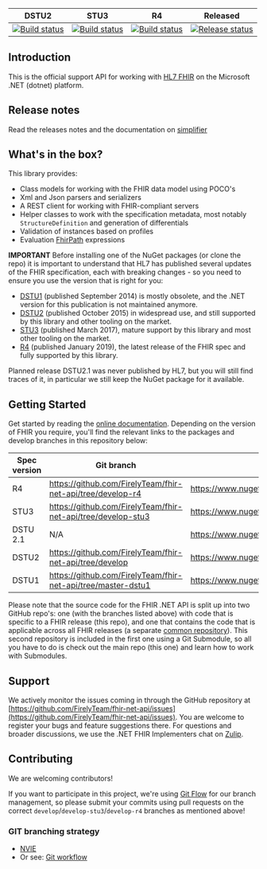 |DSTU2|STU3|R4|Released|
|---|---|---|---|
|[![Build status](https://dev.azure.com/firely/fhir-net-api/_apis/build/status/Continuous%20Build?branchName=develop)](https://dev.azure.com/firely/fhir-net-api/_build?view=buildsHistory&definitionId=14)|[![Build status](https://dev.azure.com/firely/fhir-net-api/_apis/build/status/Continuous%20Build?branchName=develop-stu3)](https://dev.azure.com/firely/fhir-net-api/_build?view=buildsHistory&definitionId=14)|[![Build status](https://dev.azure.com/firely/fhir-net-api/_apis/build/status/Continuous%20Build?branchName=develop-r4)](https://dev.azure.com/firely/fhir-net-api/_build?view=buildsHistory&definitionId=14)|[![Release status](https://vsrm.dev.azure.com/firely/_apis/public/Release/badge/d27985be-1c61-41fd-82e7-23e7a2f06dc3/1/2)](https://dev.azure.com/firely/fhir-net-api/_releaseDefinition?definitionId=1&_a=definition-pipeline)|

## Introduction ##
This is the official support API for working with [HL7 FHIR][fhir-spec] on the Microsoft .NET (dotnet) platform.

## Release notes ##
Read the releases notes and the documentation on [simplifier](http://docs.simplifier.net/fhirnetapi/releasenotes.html)

## What's in the box?
This library provides:
* Class models for working with the FHIR data model using POCO's
* Xml and Json parsers and serializers
* A REST client for working with FHIR-compliant servers
* Helper classes to work with the specification metadata, most notably `StructureDefinition` and generation of differentials
* Validation of instances based on profiles
* Evaluation [FhirPath][fhirpath-spec] expressions

**IMPORTANT**
Before installing one of the NuGet packages (or clone the repo) it is important to understand that HL7 has published several updates of the FHIR specification, each with breaking changes - so you need to ensure you use the version that is right for you:

* [DSTU1][dstu1-spec] (published September 2014) is mostly obsolete, and the .NET version for this publication is not maintained anymore.
* [DSTU2][dstu2-spec] (published October 2015) in widespread use, and still supported by this library and other tooling on the market.
* [STU3][stu3-spec] (published March 2017), mature support by this library and most other tooling on the market.
* [R4][r4-spec] (published January 2019), the latest release of the FHIR spec and fully supported by this library.

Planned release DSTU2.1 was never published by HL7, but you will still find traces of it, in particular we still keep the NuGet package for it available.

## Getting Started ##
Get started by reading the [online documentation][netapi-docu]. Depending on the version of FHIR you require, you'll find the relevant links to the packages
and develop branches in this repository below:

|Spec version|Git branch|Core NuGet|
|---|---|---|
|R4|https://github.com/FirelyTeam/fhir-net-api/tree/develop-r4|https://www.nuget.org/packages/Hl7.Fhir.R4/|
|STU3|https://github.com/FirelyTeam/fhir-net-api/tree/develop-stu3|https://www.nuget.org/packages/Hl7.Fhir.STU3/|
|DSTU 2.1|N/A|https://www.nuget.org/packages/Hl7.Fhir.DSTU21/|
|DSTU2| https://github.com/FirelyTeam/fhir-net-api/tree/develop|https://www.nuget.org/packages/Hl7.Fhir.DSTU2/|
|DSTU1| https://github.com/FirelyTeam/fhir-net-api/tree/master-dstu1|https://www.nuget.org/packages/Hl7.Fhir.DSTU/|

Please note that the source code for the FHIR .NET API is split up into two GitHub repo's: one (with the branches listed above) with code that is specific to a FHIR release (this repo), and one that contains the code that is applicable across all FHIR releases (a separate [common repository][common-repo]).  This second repository is included in the first one using a Git Submodule, so all you have to do is check out the main repo (this one) and learn how to work with Submodules.

## Support 
We actively monitor the issues coming in through the GitHub repository at [https://github.com/FirelyTeam/fhir-net-api/issues](https://github.com/FirelyTeam/fhir-net-api/issues). You are welcome to register your bugs and feature suggestions there. For questions and broader discussions, we use the .NET FHIR Implementers chat on [Zulip][netapi-zulip].

## Contributing ##
We are welcoming contributors!

If you want to participate in this project, we're using [Git Flow][nvie] for our branch management, so please submit your commits using pull requests on the correct `develop`/`develop-stu3`/`develop-r4` branches as mentioned above! 

[common-repo]: https://github.com/FirelyTeam/fhir-net-common
[netapi-docu]: http://docs.simplifier.net/fhirnetapi/index.html
[netapi-zulip]: https://chat.fhir.org/#narrow/stream/dotnet
[nvie]: http://nvie.com/posts/a-successful-git-branching-model/
[fhir-spec]: http://www.hl7.org/fhir
[dstu1-spec]: http://hl7.org/fhir/DSTU1/index.html
[dstu2-spec]: http://hl7.org/fhir/DSTU2/index.html
[stu3-spec]: http://hl7.org/fhir/stu3/index.html
[r4-spec]: http://www.hl7.org/fhir
[fhirpath-spec]: http://hl7.org/fhirpath/

### GIT branching strategy 
- [NVIE](http://nvie.com/posts/a-successful-git-branching-model/)
- Or see: [Git workflow](https://www.atlassian.com/git/workflows#!workflow-gitflow)
